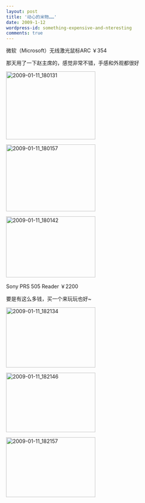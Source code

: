 ```yaml
---
layout: post
title: '动心的米物……'
date: 2009-1-12
wordpress-id: something-expensive-and-nteresting
comments: true
---
```

<p>微软（Microsoft）无线激光鼠标ARC ￥354 </p>  <p>那天用了一下赵主席的，感觉非常不错，手感和外观都很好</p>  <p><a href="http://laoyang.yo2.cn/wp-content/uploads/300/30018/2009/01/20090111-180131.png"><img title="2009-01-11_180131" style="border-right: 0px; border-top: 0px; display: inline; border-left: 0px; border-bottom: 0px" height="186" alt="2009-01-11_180131" src="http://laoyang.yo2.cn/wp-content/uploads/300/30018/2009/01/20090111-180131-thumb.png" width="244" border="0" /></a> </p>  <p><a href="http://laoyang.yo2.cn/wp-content/uploads/300/30018/2009/01/20090111-180157.png"><img title="2009-01-11_180157" style="border-right: 0px; border-top: 0px; display: inline; border-left: 0px; border-bottom: 0px" height="183" alt="2009-01-11_180157" src="http://laoyang.yo2.cn/wp-content/uploads/300/30018/2009/01/20090111-180157-thumb.png" width="244" border="0" /></a> </p>  <p><a href="http://laoyang.yo2.cn/wp-content/uploads/300/30018/2009/01/20090111-180142.png"><img title="2009-01-11_180142" style="border-right: 0px; border-top: 0px; display: inline; border-left: 0px; border-bottom: 0px" height="167" alt="2009-01-11_180142" src="http://laoyang.yo2.cn/wp-content/uploads/300/30018/2009/01/20090111-180142-thumb.png" width="244" border="0" /></a> </p>  <p>Sony PRS 505 Reader ￥2200 </p>  <p>要是有这么多钱，买一个来玩玩也好~</p>  <p><a href="http://laoyang.yo2.cn/wp-content/uploads/300/30018/2009/01/20090111-182134.png"><img title="2009-01-11_182134" style="border-right: 0px; border-top: 0px; display: inline; border-left: 0px; border-bottom: 0px" height="165" alt="2009-01-11_182134" src="http://laoyang.yo2.cn/wp-content/uploads/300/30018/2009/01/20090111-182134-thumb.png" width="244" border="0" /></a> </p>  <p><a href="http://laoyang.yo2.cn/wp-content/uploads/300/30018/2009/01/20090111-182146.png"><img title="2009-01-11_182146" style="border-right: 0px; border-top: 0px; display: inline; border-left: 0px; border-bottom: 0px" height="163" alt="2009-01-11_182146" src="http://laoyang.yo2.cn/wp-content/uploads/300/30018/2009/01/20090111-182146-thumb.png" width="244" border="0" /></a> </p>  <p><a href="http://laoyang.yo2.cn/wp-content/uploads/300/30018/2009/01/20090111-182157.png"><img title="2009-01-11_182157" style="border-right: 0px; border-top: 0px; display: inline; border-left: 0px; border-bottom: 0px" height="164" alt="2009-01-11_182157" src="http://laoyang.yo2.cn/wp-content/uploads/300/30018/2009/01/20090111-182157-thumb.png" width="244" border="0" /></a></p>
